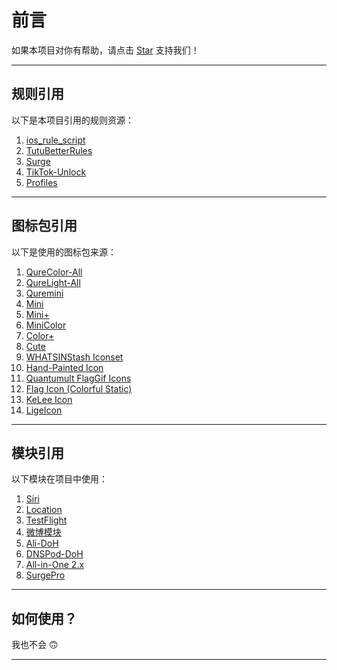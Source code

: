 # 前言
如果本项目对你有帮助，请点击 [Star](https://github.com/zxfccmm4/Surge) 支持我们！

---

## 规则引用
以下是本项目引用的规则资源：

1. [ios_rule_script](https://github.com/blackmatrix7/ios_rule_script)
2. [TutuBetterRules](https://github.com/bunizao/TutuBetterRules)
3. [Surge](https://github.com/SukkaW/Surge/)
4. [TikTok-Unlock](https://github.com/Semporia/TikTok-Unlock)
5. [Profiles](https://github.com/ke1ewang/Profiles)

---

## 图标包引用
以下是使用的图标包来源：

1. [QureColor-All](https://raw.githubusercontent.com/Koolson/Qure/master/Other/QureColor-All.json)  
2. [QureLight-All](https://raw.githubusercontent.com/Koolson/Qure/master/Other/QureLight-All.json)  
3. [Quremini](https://raw.githubusercontent.com/Koolson/Qure/master/Other/Quremini.json)  
4. [Mini](https://raw.githubusercontent.com/Orz-3/mini/master/mini.json)  
5. [Mini+](https://raw.githubusercontent.com/Orz-3/mini/master/mini+.json)  
6. [MiniColor](https://raw.githubusercontent.com/Orz-3/mini/master/miniColor.json)  
7. [Color+](https://raw.githubusercontent.com/Orz-3/mini/master/Color+.json)  
8. [Cute](https://raw.githubusercontent.com/tugepaopao/Image-Storage/master/other/Cute.json)  
9. [WHATSINStash Iconset](https://raw.githubusercontent.com/shindgewongxj/WHATSINStash/main/icon/iconset.json)  
10. [Hand-Painted Icon](https://raw.githubusercontent.com/Semporia/Hand-Painted-icon/master/Semporia.json)  
11. [Quantumult FlagGif Icons](https://raw.githubusercontent.com/Toperlock/Quantumult/main/FlagGif-icons.json)  
12. [Flag Icon (Colorful Static)](https://gitlab.com/lodepuly/iconlibrary/-/raw/main/Flag_icon/ColorfulStaticFlag.json)  
13. [KeLee Icon](https://gitlab.com/lodepuly/iconlibrary/-/raw/main/KeLee_icon.json)  
14. [LigeIcon](https://raw.githubusercontent.com/lige47/QuanX-icon-rule/main/ligeicon.json)  

---

## 模块引用
以下模块在项目中使用：

1. [Siri](https://github.com/VirgilClyne/iRingo/raw/main/sgmodule/Siri.sgmodule)  
2. [Location](https://github.com/VirgilClyne/iRingo/raw/main/sgmodule/Location.sgmodule)  
3. [TestFlight](https://github.com/VirgilClyne/iRingo/raw/main/sgmodule/TestFlight.sgmodule)  
4. [微博模块](https://whatshub.top/module/weiboad.module)  
5. [Ali-DoH](https://raw.githubusercontent.com/Rabbit-Spec/Surge/Master/Module/Spec/DoH/Moore/Ali-DoH.sgmodule)  
6. [DNSPod-DoH](https://raw.githubusercontent.com/Rabbit-Spec/Surge/Master/Module/Spec/DoH/Moore/DNSPod-DoH.sgmodule)  
7. [All-in-One 2.x](https://raw.githubusercontent.com/bunizao/TutuBetterRules/tutu/Surge/module/All-in-One-2.x.sgmodule)  
8. [SurgePro](https://raw.githubusercontent.com/bunizao/TutuBetterRules/tutu/Surge/module/SurgePro.sgmodule)  

---


## 如何使用？
我也不会 🙃

---
